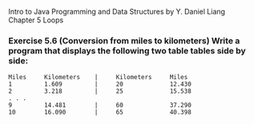 Intro to Java Programming and Data Structures by Y. Daniel Liang <br/>
Chapter 5 Loops

### Exercise 5.6 (Conversion from miles to kilometers) Write a program that displays the following two table tables side by side: 
    Miles     Kilometers    |     Kilometers     Miles
    1         1.609         |     20             12.430
    2         3.218         |     25             15.538
    . . .
    9         14.481        |     60             37.290
    10        16.090        |     65             40.398
